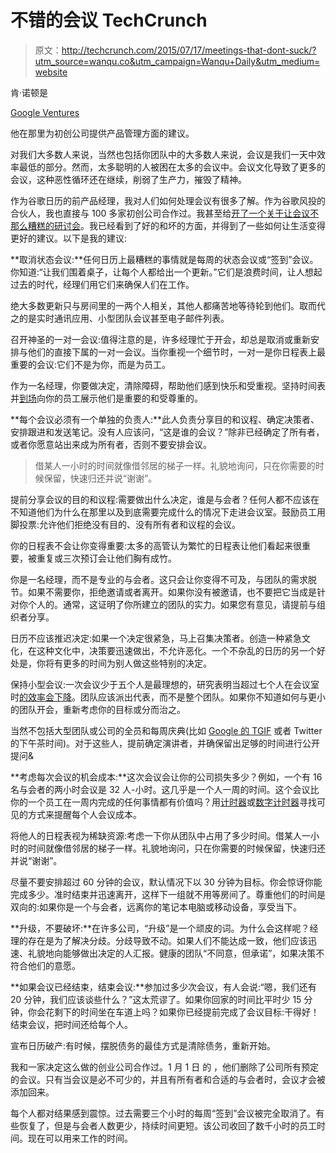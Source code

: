 # 不错的会议 TechCrunch

> 原文：<http://techcrunch.com/2015/07/17/meetings-that-dont-suck/?utm_source=wanqu.co&utm_campaign=Wanqu+Daily&utm_medium=website>

肯·诺顿是

[Google Ventures](http://www.gv.com/)

他在那里为初创公司提供产品管理方面的建议。

对我们大多数人来说，当然也包括你团队中的大多数人来说，会议是我们一天中效率最低的部分。然而，太多聪明的人被困在太多的会议中。会议文化导致了更多的会议，这种恶性循环还在继续，削弱了生产力，摧毁了精神。

作为谷歌日历的前产品经理，我对人们如何处理会议有很多了解。作为谷歌风投的合伙人，我也直接与 100 多家初创公司合作过。我甚至给[开了一个关于让会议不那么糟糕的研讨会](https://www.gv.com/lib/meetings-that-dont-suck)。我已经看到了好的和坏的方面，并得到了一些如何让生活变得更好的建议。以下是我的建议:

**取消状态会议:**任何日历上最糟糕的事情就是每周的状态会议或“签到”会议。你知道:“让我们围着桌子，让每个人都给出一个更新。”它们是浪费时间，让人想起过去的时代，经理们用它们来确保人们在工作。

绝大多数更新只与房间里的一两个人相关，其他人都痛苦地等待轮到他们。取而代之的是实时通讯应用、小型团队会议甚至电子邮件列表。

召开神圣的一对一会议:值得注意的是，许多经理忙于开会，却总是取消或重新安排与他们的直接下属的一对一会议。当你重视一个细节时，一对一是你日程表上最重要的会议:它们不是为你，而是为员工。

作为一名经理，你要做决定，清除障碍，帮助他们感到快乐和受重视。坚持时间表并[到场](https://hbr.org/2008/02/communicating-strategically-wi/)向你的员工展示他们是重要的和受尊重的。

**每个会议必须有一个单独的负责人:**此人负责分享目的和议程、确定决策者、安排跟进和发送笔记。没有人应该问，“这是谁的会议？”除非已经确定了所有者，或者你愿意站出来成为所有者，否则不要安排会议。

> 借某人一小时的时间就像借邻居的梯子一样。礼貌地询问，只在你需要的时候保留，快速归还并说“谢谢”。

提前分享会议的目的和议程:需要做出什么决定，谁是与会者？任何人都不应该在不知道他们为什么在那里以及到底需要完成什么的情况下走进会议室。鼓励员工用脚投票:允许他们拒绝没有目的、没有所有者和议程的会议。

你的日程表不会让你变得重要:太多的高管认为繁忙的日程表让他们看起来很重要，被重复或三次预订会让他们胸有成竹。

你是一名经理，而不是专业的与会者。这只会让你变得不可及，与团队的需求脱节。如果不需要你，拒绝邀请或者离开。如果你没有被邀请，也不要把它当成是针对你个人的。通常，这证明了你所建立的团队的实力。如果您有意见，请提前与组织者分享。

日历不应该推迟决定:如果一个决定很紧急，马上召集决策者。创造一种紧急文化，在这种文化中，决策要迅速做出，不允许恶化。一个不杂乱的日历的另一个好处是，你将有更多的时间为别人做这些特别的决定。

保持小型会议:一次会议少于五个人是最理想的，研究表明当超过七个人在会议室时[的效率会下降](https://hbr.org/2013/11/the-five-traps-of-high-stakes-decision-making/)。团队应该派出代表，而不是整个团队。如果你不知道如何与更小的团队开会，重新考虑你的目标或分而治之。

当然不包括大型团队或公司的全员和每周庆典(比如 [Google 的 TGIF](http://www.google.com/about/company/facts/culture/) 或者 Twitter 的下午茶时间)。对于这些人，提前确定演讲者，并确保留出足够的时间进行公开提问&

**考虑每次会议的机会成本:**这次会议会让你的公司损失多少？例如，一个有 16 名与会者的两小时会议是 32 人-小时。这几乎是一个人一周的时间。这个会议比你的一个员工在一周内完成的任何事情都有价值吗？用[计时器](https://www.gv.com/lib/the-time-timer-a-simple-tool-for-instantly-better-meetings)或[数字计时器](http://www.wsj.com/articles/SB10001424052748704698004576104420112230608)寻找可见的方式来提醒每个人会议成本。

将他人的日程表视为稀缺资源:考虑一下你从团队中占用了多少时间。借某人一小时的时间就像借邻居的梯子一样。礼貌地询问，只在你需要的时候保留，快速归还并说“谢谢”。

尽量不要安排超过 60 分钟的会议，默认情况下以 30 分钟为目标。你会惊讶你能完成多少。准时结束并迅速离开，这样下一组就不用等房间了。尊重他们的时间是双向的:如果你是一个与会者，远离你的笔记本电脑或移动设备，享受当下。

**升级，不要破坏:**在许多公司，“升级”是一个顽皮的词。为什么会这样呢？经理的存在是为了解决分歧。分歧导致不动。如果人们不能达成一致，他们应该迅速、礼貌地向能够做出决定的人汇报。健康的团队“不同意，但承诺”，如果决策不符合他们的意愿。

**如果会议已经结束，结束会议:**参加过多少次会议，有人会说:“嗯，我们还有 20 分钟，我们应该谈些什么？”这太荒谬了。如果你回家的时间比平时少 15 分钟，你会花剩下的时间坐在车道上吗？如果你已经提前完成了会议目标:干得好！结束会议，把时间还给每个人。

宣布日历破产:有时候，摆脱债务的最佳方式是清除债务，重新开始。

我和一家决定这么做的创业公司合作过。1 月 1 日 的 ，他们删除了公司所有预定的会议。只有当会议是必不可少的，并且有所有者和合适的与会者时，会议才会被添加回来。

每个人都对结果感到震惊。过去需要三个小时的每周“签到”会议被完全取消了。有些恢复了，但是与会者人数更少，持续时间更短。该公司收回了数千小时的员工时间。现在可以用来工作的时间。